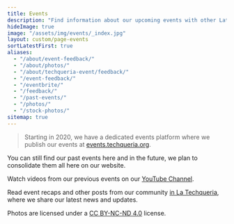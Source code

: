 ```yaml
---
title: Events
description: "Find information about our upcoming events with other Latinx in Tech. 📍"
hideImage: true
image: "/assets/img/events/_index.jpg"
layout: custom/page-events
sortLatestFirst: true
aliases:
  - "/about/event-feedback/"
  - "/about/photos/"
  - "/about/techqueria-event/feedback/"
  - "/event-feedback/"
  - "/eventbrite/"
  - "/feedback/"
  - "/past-events/"
  - "/photos/"
  - "/stock-photos/"
sitemap: true
---
```


> Starting in 2020, we have a dedicated events platform where we publish our events at [events.techqueria.org](https://events.techqueria.org/virtual-events/).

You can still find our past events here and in the future, we plan to consolidate them all here on our website.

Watch videos from our previous events on our [YouTube Channel](https://www.youtube.com/c/Techqueria).

Read event recaps and other posts from our community [in La Techqueria](/news/), where we share our latest news and updates.

Photos are licensed under a [CC BY-NC-ND 4.0](https://creativecommons.org/licenses/by-nc-nd/4.0/) license.
